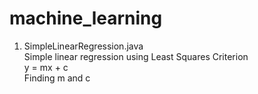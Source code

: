# machine_learning

1. SimpleLinearRegression.java <br/>
	Simple linear regression using  Least Squares Criterion <br/>
	y = mx + c <br/>
	Finding m and c <br/>
